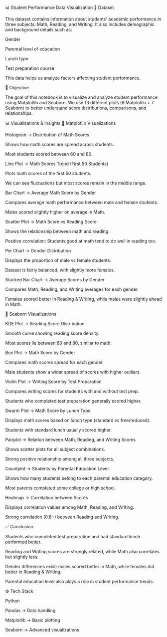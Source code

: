 📊 Student Performance Data Visualization
📂 Dataset

This dataset contains information about students' academic performance in three subjects: Math, Reading, and Writing.
It also includes demographic and background details such as:

Gender

Parental level of education

Lunch type

Test preparation course

This data helps us analyze factors affecting student performance.

🔎 Objective

The goal of this notebook is to visualize and analyze student performance using Matplotlib and Seaborn.
We use 13 different plots (6 Matplotlib + 7 Seaborn) to better understand score distributions, comparisons, and relationships.

📊 Visualizations & Insights
🔹 Matplotlib Visualizations

Histogram → Distribution of Math Scores

Shows how math scores are spread across students.

Most students scored between 60 and 80.

Line Plot → Math Scores Trend (First 50 Students)

Plots math scores of the first 50 students.

We can see fluctuations but most scores remain in the middle range.

Bar Chart → Average Math Score by Gender

Compares average math performance between male and female students.

Males scored slightly higher on average in Math.

Scatter Plot → Math Score vs Reading Score

Shows the relationship between math and reading.

Positive correlation: Students good at math tend to do well in reading too.

Pie Chart → Gender Distribution

Displays the proportion of male vs female students.

Dataset is fairly balanced, with slightly more females.

Stacked Bar Chart → Average Scores by Gender

Compares Math, Reading, and Writing averages for each gender.

Females scored better in Reading & Writing, while males were slightly ahead in Math.

🔹 Seaborn Visualizations

KDE Plot → Reading Score Distribution

Smooth curve showing reading score density.

Most scores lie between 60 and 80, similar to math.

Box Plot → Math Score by Gender

Compares math scores spread for each gender.

Male students show a wider spread of scores with higher outliers.

Violin Plot → Writing Score by Test Preparation

Compares writing scores for students with and without test prep.

Students who completed test preparation generally scored higher.

Swarm Plot → Math Score by Lunch Type

Displays math scores based on lunch type (standard vs free/reduced).

Students with standard lunch usually scored higher.

Pairplot → Relation between Math, Reading, and Writing Scores

Shows scatter plots for all subject combinations.

Strong positive relationship among all three subjects.

Countplot → Students by Parental Education Level

Shows how many students belong to each parental education category.

Most parents completed some college or high school.

Heatmap → Correlation between Scores

Displays correlation values among Math, Reading, and Writing.

Strong correlation (0.8+) between Reading and Writing.

✅ Conclusion

Students who completed test preparation and had standard lunch performed better.

Reading and Writing scores are strongly related, while Math also correlates but slightly less.

Gender differences exist: males scored better in Math, while females did better in Reading & Writing.

Parental education level also plays a role in student performance trends.

⚙️ Tech Stack

Python

Pandas → Data handling

Matplotlib → Basic plotting

Seaborn → Advanced visualizations
